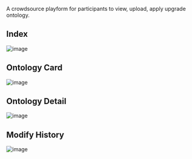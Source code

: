 A crowdsource playform for participants to view, upload, apply upgrade ontology.  

## Index
![image](https://github.com/xzssyy/ONTO/assets/79258123/786027b1-6149-472e-b3db-883b19bd2f73)

## Ontology Card
![image](https://github.com/xzssyy/ONTO/assets/79258123/30c256f9-0a7f-41eb-b022-37cc1453db20)

## Ontology Detail
![image](https://github.com/xzssyy/ONTO/assets/79258123/26d4186f-d161-4e86-9182-1514026ce8ce)

## Modify History
![image](https://github.com/xzssyy/ONTO/assets/79258123/2d6a56ab-cbc0-4c3b-9e58-1124dd21ec18)
